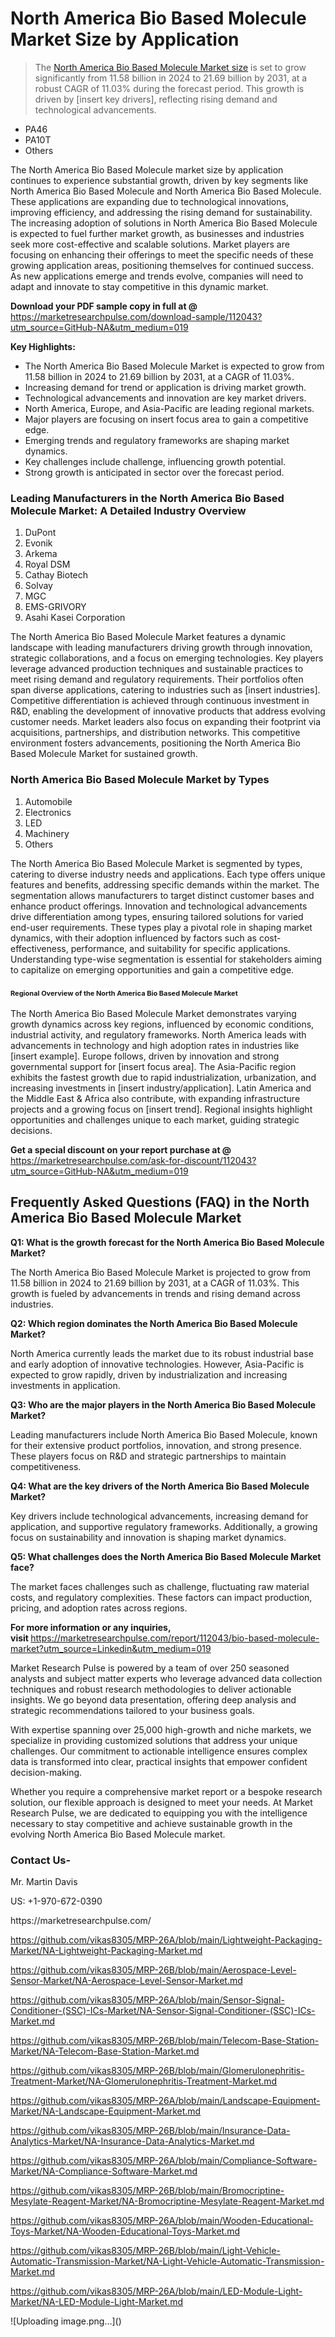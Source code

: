 <h1>North America Bio Based Molecule Market&nbsp;Size by Application</h1><blockquote><p>The <a href="https://marketresearchpulse.com/download-sample/112043?utm_source=GitHub-NA&amp;utm_medium=019">North America Bio Based Molecule Market size</a> is set to grow significantly from 11.58 billion in 2024 to 21.69 billion by 2031, at a robust CAGR of 11.03% during the forecast period. This growth is driven by [insert key drivers], reflecting rising demand and technological advancements.</p></blockquote><ul><li>PA46<li> PA10T<li> Others</li></ul><p>The North America Bio Based Molecule market size by application continues to experience substantial growth, driven by key segments like North America Bio Based Molecule and North America Bio Based Molecule. These applications are expanding due to technological innovations, improving efficiency, and addressing the rising demand for sustainability. The increasing adoption of solutions in North America Bio Based Molecule is expected to fuel further market growth, as businesses and industries seek more cost-effective and scalable solutions. Market players are focusing on enhancing their offerings to meet the specific needs of these growing application areas, positioning themselves for continued success. As new applications emerge and trends evolve, companies will need to adapt and innovate to stay competitive in this dynamic market.</p><p><strong>Download your PDF sample copy in full at @ </strong><a href="https://marketresearchpulse.com/download-sample/112043?utm_source=GitHub-NA&amp;utm_medium=019">https://marketresearchpulse.com/download-sample/112043?utm_source=GitHub-NA&amp;utm_medium=019</a></p><p><strong>Key Highlights: </strong></p><ul><li>The North America Bio Based Molecule Market is expected to grow from 11.58 billion in 2024 to 21.69 billion by 2031, at a CAGR of 11.03%.</li><li>Increasing demand for trend or application is driving market growth.</li><li>Technological advancements and innovation are key market drivers.</li><li>North America, Europe, and Asia-Pacific are leading regional markets.</li><li>Major players are focusing on insert focus area to gain a competitive edge.</li><li>Emerging trends and regulatory frameworks are shaping market dynamics.</li><li>Key challenges include challenge, influencing growth potential.</li><li>Strong growth is anticipated in sector over the forecast period.</li></ul><h3>Leading Manufacturers in the North America Bio Based Molecule Market: A Detailed Industry Overview</h3><ol><li>DuPont</li><li>Evonik</li><li>Arkema</li><li>Royal DSM</li><li>Cathay Biotech</li><li>Solvay</li><li>MGC</li><li>EMS-GRIVORY</li><li>Asahi Kasei Corporation</li></ol><div class="flex max-w-full flex-col flex-grow"><div class="min-h-8 text-message flex w-full flex-col items-end gap-2 whitespace-normal break-words [.text-message+&amp;]:mt-5" dir="auto" data-message-author-role="assistant" data-message-id="fd8432e4-4910-450d-b182-61b7bfb0a01f" data-message-model-slug="gpt-4o"><div class="flex w-full flex-col gap-1 empty:hidden first:pt-[3px]"><div class="markdown prose w-full break-words dark:prose-invert light"><p>The North America Bio Based Molecule Market features a dynamic landscape with leading manufacturers driving growth through innovation, strategic collaborations, and a focus on emerging technologies. Key players leverage advanced production techniques and sustainable practices to meet rising demand and regulatory requirements. Their portfolios often span diverse applications, catering to industries such as [insert industries]. Competitive differentiation is achieved through continuous investment in R&amp;D, enabling the development of innovative products that address evolving customer needs. Market leaders also focus on expanding their footprint via acquisitions, partnerships, and distribution networks. This competitive environment fosters advancements, positioning the North America Bio Based Molecule Market for sustained growth.</p></div></div></div></div><h3>North America Bio Based Molecule Market by Types</h3><ol><li>Automobile<li> Electronics<li> LED<li> Machinery<li> Others</li></ol><div class="flex max-w-full flex-col flex-grow"><div class="min-h-8 text-message flex w-full flex-col items-end gap-2 whitespace-normal break-words [.text-message+&amp;]:mt-5" dir="auto" data-message-author-role="assistant" data-message-id="084470be-0bb7-4664-bddf-5156b4f41249" data-message-model-slug="gpt-4o-mini"><div class="flex w-full flex-col gap-1 empty:hidden first:pt-[3px]"><div class="markdown prose w-full break-words dark:prose-invert light"><p>The North America Bio Based Molecule Market is segmented by types, catering to diverse industry needs and applications. Each type offers unique features and benefits, addressing specific demands within the market. The segmentation allows manufacturers to target distinct customer bases and enhance product offerings. Innovation and technological advancements drive differentiation among types, ensuring tailored solutions for varied end-user requirements. These types play a pivotal role in shaping market dynamics, with their adoption influenced by factors such as cost-effectiveness, performance, and suitability for specific applications. Understanding type-wise segmentation is essential for stakeholders aiming to capitalize on emerging opportunities and gain a competitive edge.</p></div></div></div></div><h3><span style="font-size: 11px;">Regional Overview of the North America Bio Based Molecule Market</span></h3><div class="flex max-w-full flex-col flex-grow"><div class="min-h-8 text-message flex w-full flex-col items-end gap-2 whitespace-normal break-words [.text-message+&amp;]:mt-5" dir="auto" data-message-author-role="assistant" data-message-id="e9038762-ce64-4e30-91c9-9bd413514231" data-message-model-slug="gpt-4o-mini"><div class="flex w-full flex-col gap-1 empty:hidden first:pt-[3px]"><div class="markdown prose w-full break-words dark:prose-invert light"><p>The North America Bio Based Molecule Market demonstrates varying growth dynamics across key regions, influenced by economic conditions, industrial activity, and regulatory frameworks. North America leads with advancements in technology and high adoption rates in industries like [insert example]. Europe follows, driven by innovation and strong governmental support for [insert focus area]. The Asia-Pacific region exhibits the fastest growth due to rapid industrialization, urbanization, and increasing investments in [insert industry/application]. Latin America and the Middle East &amp; Africa also contribute, with expanding infrastructure projects and a growing focus on [insert trend]. Regional insights highlight opportunities and challenges unique to each market, guiding strategic decisions.</p></div></div></div></div><p><strong>Get a special discount on your report purchase at @ </strong><a href="https://marketresearchpulse.com/ask-for-discount/112043?utm_source=GitHub-NA&amp;utm_medium=019">https://marketresearchpulse.com/ask-for-discount/112043?utm_source=GitHub-NA&amp;utm_medium=019</a></p><h2>Frequently Asked Questions (FAQ) in the North America Bio Based Molecule Market</h2><p><strong>Q1: What is the growth forecast for the North America Bio Based Molecule Market?</strong></p><p>The North America Bio Based Molecule Market is projected to grow from 11.58 billion in 2024 to 21.69 billion by 2031, at a CAGR of 11.03%. This growth is fueled by advancements in trends and rising demand across industries.</p><p><strong>Q2: Which region dominates the North America Bio Based Molecule Market?</strong></p><p>North America currently leads the market due to its robust industrial base and early adoption of innovative technologies. However, Asia-Pacific is expected to grow rapidly, driven by industrialization and increasing investments in application.</p><p><strong>Q3: Who are the major players in the North America Bio Based Molecule Market?</strong></p><p>Leading manufacturers include North America Bio Based Molecule, known for their extensive product portfolios, innovation, and strong presence. These players focus on R&amp;D and strategic partnerships to maintain competitiveness.</p><p><strong>Q4: What are the key drivers of the North America Bio Based Molecule Market?</strong></p><p>Key drivers include technological advancements, increasing demand for application, and supportive regulatory frameworks. Additionally, a growing focus on sustainability and innovation is shaping market dynamics.</p><p><strong>Q5: What challenges does the North America Bio Based Molecule Market face?</strong></p><p>The market faces challenges such as challenge, fluctuating raw material costs, and regulatory complexities. These factors can impact production, pricing, and adoption rates across regions.</p><p><strong>For more information or any inquiries, visit&nbsp;</strong><a href="https://marketresearchpulse.com/report/112043/bio-based-molecule-market?utm_source=Linkedin&utm_medium=019">https://marketresearchpulse.com/report/112043/bio-based-molecule-market?utm_source=Linkedin&utm_medium=019</a></p><p>Market Research Pulse is powered by a team of over 250 seasoned analysts and subject matter experts who leverage advanced data collection techniques and robust research methodologies to deliver actionable insights. We go beyond data presentation, offering deep analysis and strategic recommendations tailored to your business goals.</p><p>With expertise spanning over 25,000 high-growth and niche markets, we specialize in providing customized solutions that address your unique challenges. Our commitment to actionable intelligence ensures complex data is transformed into clear, practical insights that empower confident decision-making.</p><p>Whether you require a comprehensive market report or a bespoke research solution, our flexible approach is designed to meet your needs. At Market Research Pulse, we are dedicated to equipping you with the intelligence necessary to stay competitive and achieve sustainable growth in the evolving North America Bio Based Molecule market.</p><h3><strong>Contact Us-</strong></h3><p>Mr. Martin Davis</p><p>US: +1-970-672-0390</p><p>https://marketresearchpulse.com/</p><p><a href="https://github.com/vikas8305/MRP-26A/blob/main/Lightweight-Packaging-Market/NA-Lightweight-Packaging-Market.md">https://github.com/vikas8305/MRP-26A/blob/main/Lightweight-Packaging-Market/NA-Lightweight-Packaging-Market.md</a></p><p><a href="https://github.com/vikas8305/MRP-26B/blob/main/Aerospace-Level-Sensor-Market/NA-Aerospace-Level-Sensor-Market.md">https://github.com/vikas8305/MRP-26B/blob/main/Aerospace-Level-Sensor-Market/NA-Aerospace-Level-Sensor-Market.md</a></p><p><a href="https://github.com/vikas8305/MRP-26A/blob/main/Sensor-Signal-Conditioner-(SSC)-ICs-Market/NA-Sensor-Signal-Conditioner-(SSC)-ICs-Market.md">https://github.com/vikas8305/MRP-26A/blob/main/Sensor-Signal-Conditioner-(SSC)-ICs-Market/NA-Sensor-Signal-Conditioner-(SSC)-ICs-Market.md</a></p><p><a href="https://github.com/vikas8305/MRP-26B/blob/main/Telecom-Base-Station-Market/NA-Telecom-Base-Station-Market.md">https://github.com/vikas8305/MRP-26B/blob/main/Telecom-Base-Station-Market/NA-Telecom-Base-Station-Market.md</a></p><p><a href="https://github.com/vikas8305/MRP-26B/blob/main/Glomerulonephritis-Treatment-Market/NA-Glomerulonephritis-Treatment-Market.md">https://github.com/vikas8305/MRP-26B/blob/main/Glomerulonephritis-Treatment-Market/NA-Glomerulonephritis-Treatment-Market.md</a></p><p><a href="https://github.com/vikas8305/MRP-26A/blob/main/Landscape-Equipment-Market/NA-Landscape-Equipment-Market.md">https://github.com/vikas8305/MRP-26A/blob/main/Landscape-Equipment-Market/NA-Landscape-Equipment-Market.md</a></p><p><a href="https://github.com/vikas8305/MRP-26B/blob/main/Insurance-Data-Analytics-Market/NA-Insurance-Data-Analytics-Market.md">https://github.com/vikas8305/MRP-26B/blob/main/Insurance-Data-Analytics-Market/NA-Insurance-Data-Analytics-Market.md</a></p><p><a href="https://github.com/vikas8305/MRP-26A/blob/main/Compliance-Software-Market/NA-Compliance-Software-Market.md">https://github.com/vikas8305/MRP-26A/blob/main/Compliance-Software-Market/NA-Compliance-Software-Market.md</a></p><p><a href="https://github.com/vikas8305/MRP-26B/blob/main/Bromocriptine-Mesylate-Reagent-Market/NA-Bromocriptine-Mesylate-Reagent-Market.md">https://github.com/vikas8305/MRP-26B/blob/main/Bromocriptine-Mesylate-Reagent-Market/NA-Bromocriptine-Mesylate-Reagent-Market.md</a></p><p><a href="https://github.com/vikas8305/MRP-26A/blob/main/Wooden-Educational-Toys-Market/NA-Wooden-Educational-Toys-Market.md">https://github.com/vikas8305/MRP-26A/blob/main/Wooden-Educational-Toys-Market/NA-Wooden-Educational-Toys-Market.md</a></p><p><a href="https://github.com/vikas8305/MRP-26B/blob/main/Light-Vehicle-Automatic-Transmission-Market/NA-Light-Vehicle-Automatic-Transmission-Market.md">https://github.com/vikas8305/MRP-26B/blob/main/Light-Vehicle-Automatic-Transmission-Market/NA-Light-Vehicle-Automatic-Transmission-Market.md</a></p><p><a href="https://github.com/vikas8305/MRP-26A/blob/main/LED-Module-Light-Market/NA-LED-Module-Light-Market.md">https://github.com/vikas8305/MRP-26A/blob/main/LED-Module-Light-Market/NA-LED-Module-Light-Market.md</a></p>
![Uploading image.png…]()

